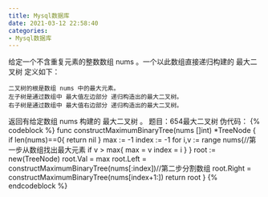 ```yaml
---
title: Mysql数据库
date: 2021-03-12 22:58:40
categories: 
- Mysql数据库
---
```

给定一个不含重复元素的整数数组 nums 。一个以此数组直接递归构建的 最大二叉树 定义如下：

    二叉树的根是数组 nums 中的最大元素。
    左子树是通过数组中 最大值左边部分 递归构造出的最大二叉树。
    右子树是通过数组中 最大值右边部分 递归构造出的最大二叉树。

返回有给定数组 nums 构建的 最大二叉树 。
题目：654最大二叉树
伪代码：
{% codeblock  %}
func constructMaximumBinaryTree(nums []int) *TreeNode {
    if len(nums)==0{
        return nil
    }
    max := -1
    index := -1
    for i,v := range nums{//第一步从数组找出最大元素
        if v > max{
            max = v
            index = i
        }
    }
    root := new(TreeNode)
    root.Val = max
    root.Left = constructMaximumBinaryTree(nums[:index])//第二步分割数组
    root.Right = constructMaximumBinaryTree(nums[index+1:])
    return root
}
{% endcodeblock %}
